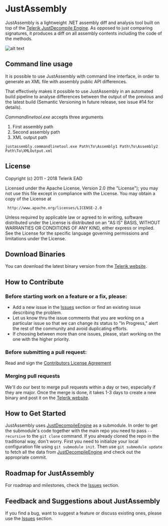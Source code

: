 # JustAssembly

JustAssembly is a lightweight .NET assembly diff and analysis tool built on top of the [Telerik JustDecompile Engine](https://github.com/telerik/JustDecompileEngine). As opposed to just comparing signatures, it produces a diff on all assembly contents including the code of the methods.

![alt text](https://d585tldpucybw.cloudfront.net/sfimages/default-source/productsimages/justassembly/how-it-works.png)

## Command line usage

It is possible to use JustAssembly with command line interface, in order to generate an XML file with assembly public API differences.

That effectively makes it possible to use JustAssembly in an automated build pipeline to analyse differences between the output of the previous and the latest build (Semantic Versioning in future release, see issue #14 for details).

*Commandlinetool.exe* accepts three arguments
1) First assembly path
2) Second assembly path
3) XML output path 

```
justassembly.commandlinetool.exe Path\To\Assembly1 Path\To\Assembly2 Path\To\XMLOutput.xml
```

## License

Copyright (c) 2011 - 2018 Telerik EAD

Licensed under the Apache License, Version 2.0 (the "License"); you may not use this file except in compliance with the License. You may obtain a copy of the License at

     http://www.apache.org/licenses/LICENSE-2.0

Unless required by applicable law or agreed to in writing, software distributed under the License is distributed on an "AS IS" BASIS, WITHOUT WARRANTIES OR CONDITIONS OF ANY KIND, either express or implied. See the License for the specific language governing permissions and limitations under the License.

## Download Binaries

You can download the latest binary version from the [Telerik website](http://www.telerik.com/justassembly).

## How to Contribute

### Before starting work on a feature or a fix, please:

* Add a new issue in the [Issues](https://github.com/telerik/JustAssembly/issues) section or find an existing issue describing the problem.
* Let us know thru the issue comments that you are working on a particular issue so that we can change its status to "In Progress," alert the rest of the community and avoid duplicating efforts.
* If choosing between more than one issues, please, start working on the one with the higher priority.

### Before submitting a pull request:

Read and sign the [Contributors License Agreement](https://docs.google.com/a/telerik.com/forms/d/1NHkl8cWYOU4kwiyBZi0o745mMbNk7Y-esYmBgCEMakM/viewform)

### Merging pull requests

We'll do our best to merge pull requests within a day or two, especially if they are major. Once the merge is done, it takes 1-3 days to create a new binary and post it on the [Telerik website](http://www.telerik.com/justassembly).

## How to Get Started

JustAssembly uses [JustDecompileEngine](https://github.com/telerik/JustDecompileEngine) as a submodule. In order to get the submodule's code together with the main repo you need to pass `--recursive` to the `git clone` command. If you already cloned the repo in the traditional way, don't worry. First you need to initialize your local configuration file using `git submodule init`. Then use `git submodule update` to fetch all the data from [JustDecompileEngine](https://github.com/telerik/JustDecompileEngine) and check out the appropriate commit.

## Roadmap for JustAssembly

For roadmap and milestones, check the [Issues](https://github.com/telerik/JustAssembly/issues) section.

## Feedback and Suggestions about JustAssembly

If you find a bug, want to suggest a feature or discuss existing ones, please use the [Issues](https://github.com/telerik/JustAssembly/issues) section.
